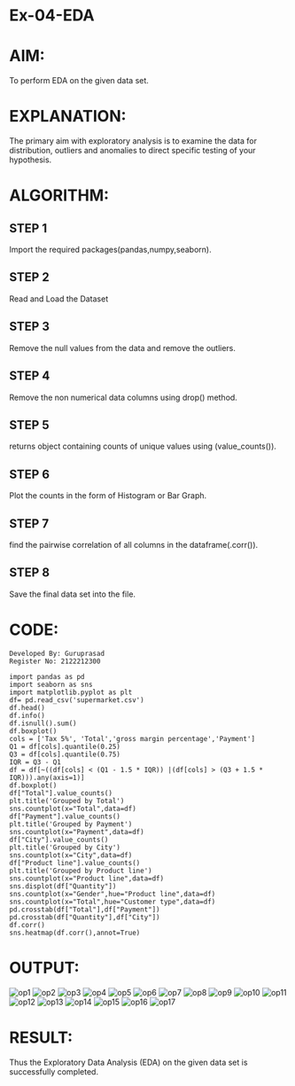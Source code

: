 # Ex-04-EDA
# AIM:
To perform EDA on the given data set.
# EXPLANATION:
The primary aim with exploratory analysis is to examine the data for distribution, outliers and anomalies to direct specific testing of your hypothesis.
# ALGORITHM:
## STEP 1
Import the required packages(pandas,numpy,seaborn).
## STEP 2
Read and Load the Dataset
## STEP 3
Remove the null values from the data and remove the outliers.
## STEP 4
Remove the non numerical data columns using drop() method.
## STEP 5
returns object containing counts of unique values using (value_counts()).
## STEP 6
Plot the counts in the form of Histogram or Bar Graph.
## STEP 7
find the pairwise correlation of all columns in the dataframe(.corr()).
## STEP 8
Save the final data set into the file.
# CODE:
```
Developed By: Guruprasad
Register No: 2122212300

import pandas as pd 
import seaborn as sns
import matplotlib.pyplot as plt
df= pd.read_csv('supermarket.csv')
df.head()
df.info()
df.isnull().sum()
df.boxplot()
cols = ['Tax 5%', 'Total','gross margin percentage','Payment']
Q1 = df[cols].quantile(0.25)
Q3 = df[cols].quantile(0.75)
IQR = Q3 - Q1
df = df[~((df[cols] < (Q1 - 1.5 * IQR)) |(df[cols] > (Q3 + 1.5 * IQR))).any(axis=1)]
df.boxplot()
df["Total"].value_counts()
plt.title('Grouped by Total')
sns.countplot(x="Total",data=df)
df["Payment"].value_counts()
plt.title('Grouped by Payment')
sns.countplot(x="Payment",data=df)
df["City"].value_counts()
plt.title('Grouped by City')
sns.countplot(x="City",data=df)
df["Product line"].value_counts()
plt.title('Grouped by Product line')
sns.countplot(x="Product line",data=df)
sns.displot(df["Quantity"])
sns.countplot(x="Gender",hue="Product line",data=df)
sns.countplot(x="Total",hue="Customer type",data=df)
pd.crosstab(df["Total"],df["Payment"])
pd.crosstab(df["Quantity"],df["City"])
df.corr()
sns.heatmap(df.corr(),annot=True)
```
# OUTPUT:
![op1](https://user-images.githubusercontent.com/95342910/163918250-5cb4ca06-cc99-4608-a1e9-d6a7349a9077.png)
![op2](https://user-images.githubusercontent.com/95342910/163918279-85d45d04-a9a5-4fec-ae81-d2d48dbaad99.png)
![op3](https://user-images.githubusercontent.com/95342910/163918345-313266e4-5b43-4186-a661-b0366ee6bd39.png)
![op4](https://user-images.githubusercontent.com/95342910/163918358-ed6dd686-d02a-43bc-b6e5-14a13fc056f7.png)
![op5](https://user-images.githubusercontent.com/95342910/163918376-e73ea20d-e606-42df-9c20-9270f765aa6f.png)
![op6](https://user-images.githubusercontent.com/95342910/163918406-84994251-cd7d-4846-bcb7-8dbb42c78e09.png)
![op7](https://user-images.githubusercontent.com/95342910/163918428-297326e9-cb12-4ca0-ad26-4f51c3e7f0db.png)
![op8](https://user-images.githubusercontent.com/95342910/163918446-29faa3ee-6f3d-4141-908b-f1169259e4d7.png)
![op9](https://user-images.githubusercontent.com/95342910/163918468-eeb52f73-1fd4-4da4-a0d0-fa13d80ae41d.png)
![op10](https://user-images.githubusercontent.com/95342910/163918477-e2ed25e9-6d3d-4cd8-a40d-12f17faa1f9d.png)
![op11](https://user-images.githubusercontent.com/95342910/163918484-4a27be33-afbe-4a79-b5b3-3b4ffbf6f6ce.png)
![op12](https://user-images.githubusercontent.com/95342910/163918494-c4596e8e-56ec-4296-8666-353d06a3b751.png)
![op13](https://user-images.githubusercontent.com/95342910/163918506-c83ca66f-bd25-4c08-955e-1f45a9f59404.png)
![op14](https://user-images.githubusercontent.com/95342910/163918526-3070e047-2caa-4e67-ad9e-30c308dd0c81.png)
![op15](https://user-images.githubusercontent.com/95342910/163918530-eb649427-1e54-4bcb-b60f-474862dc0c81.png)
![op16](https://user-images.githubusercontent.com/95342910/163918541-8dc7b448-ccfd-40aa-8151-f3157c1da000.png)
![op17](https://user-images.githubusercontent.com/95342910/163918549-e6aa593b-d25c-4f1a-bce6-116026c304cc.png)


# RESULT:
Thus the Exploratory Data Analysis (EDA) on the given data set is successfully completed.

